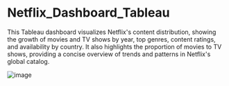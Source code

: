 # Netflix_Dashboard_Tableau
This Tableau dashboard visualizes Netflix's content distribution, showing the growth of movies and TV shows by year, top genres, content ratings, and availability by country. It also highlights the proportion of movies to TV shows, providing a concise overview of trends and patterns in Netflix's global catalog.

![image](https://github.com/user-attachments/assets/4b184c64-4642-46d3-bef5-2ef834d23982)
